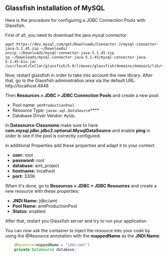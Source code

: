 ## Glassfish installation of MySQL

Here is the procedure for configuring a JDBC Connection Pools with Glassfish.

First of all, you need to download the java mysql connector:

```
wget https://dev.mysql.com/get/Downloads/Connector-J/mysql-connector-java-5.1.45.zip ~/Downloads/
unzip ~/Downloads/mysql-connector-java-5.1.45.zip
cp ~/Downloads/mysql-connector-java-5.1.45/mysql-connector-java-5.1.45-bin.jar /usr/local/Cellar/glassfish/5.0/libexec/glassfish/domains/domain1/lib/ext
```

Now, restart glassfish in order to take into account the new library.
After that, go to the Glassfish administration area via the default URL: http://localhost:4848

Then **Resources > JDBC > JDBC Connection Pools** and create a new pool:

- Pool name: ``amtProductionPool``
- Resource Type: ``javax.sql.DataSource``****
- Database Driver Vendor: ``MySQL``

In **Datasource Classname** make sure to have **com.mysql.jdbc.jdbc2.optional.MysqlDataSource** and enable **ping** in order to see if the pool is correctly configured.

In additional Properties add these properties and adapt it to your context:

- **user:** root
- **password:** root
- **database:** amt_project
- **hostname:** localhost
- **port:** 3306

When it's done, go to **Resources > JDBC > JDBC Resources** and create a new resource with these properties:

- **JNDI Name:** jdbc/amt
- **Pool Name:** amtProductionPool
- **Status:** enabled

After that, restart you Glassfish server and try to run your application.

You can now ask the container to inject the resource into your code by using the @Resource annotation with the **mappedName** as the **JNDI Name**:

```java
    @Resource(mappedName = "jdbc/amt")
    private DataSource database;
```


